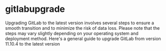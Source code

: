 # gitlabupgrade
Upgrading GitLab to the latest version involves several steps to ensure a smooth transition and to minimize the risk of data loss. Please note that the steps may vary slightly depending on your operating system and deployment method. Here's a general guide to upgrade GitLab from version 11.10.4 to the latest version
